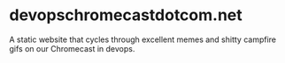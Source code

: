 # devopschromecastdotcom.net
A static website that cycles through excellent memes and shitty campfire gifs on our Chromecast in devops.
